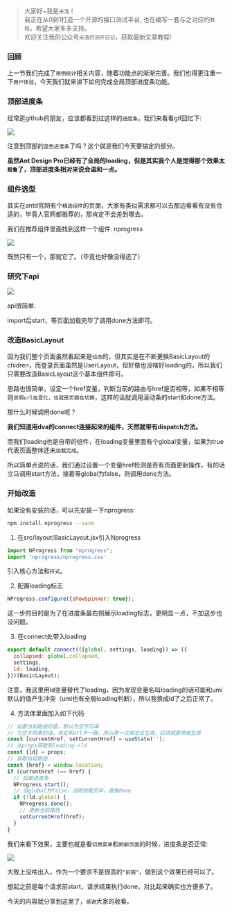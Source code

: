 > 大家好~我是`米洛`！<br/>
> 我正在从0到1打造一个开源的接口测试平台, 也在编写一套与之对应的`教程`，希望大家多多支持。<br/>
> 欢迎关注我的公众号`米洛的测开日记`，获取最新文章教程! 


### 回顾

  上一节我们完成了`用例统计`相关内容，随着功能点的渐渐完善。我们也得更注重一下`用户体验`，今天我们就来讲下如何完成全局顶部进度条功能。
  
  
### 顶部进度条

  经常逛github的朋友，应该都看到过这样的`进度条`，我们来看看gif回忆下:
  
  
![](https://static.pity.fun/picture/2022-1-31/1643603250239-33.gif)

  注意到顶部的`蓝色进度条`了吗？这个就是我们今天要搞定的部分。
  
  **虽然Ant Design Pro已经有了全局的loading，但是其实我个人是觉得那个效果太`粗鲁`了，顶部进度条相对来说会温和一点。**

### 组件选型

  其实在antd官网有个`精选组件`的页面，大家有类似需求都可以去那边看看有没有合适的，毕竟人官网都推荐的，那肯定不会差到哪去。
  
  我们在推荐组件里面找到这样一个组件: nprogress
  
![](https://static.pity.fun/picture/2022-1-31/1643603447718-image.png)

  既然只有一个，那就它了。（毕竟也好像没得选了）
  
### 研究下api

![](https://static.pity.fun/picture/2022-1-31/1643604112286-image.png)

  api很简单:
  
  import后start，等页面加载完毕了调用done方法即可。
  
### 改造BasicLayout

  因为我们整个页面虽然看起来是`动态`的，但其实是在不断更换BasicLayout的chidren，而登录页面虽然是UserLayout，但好像也没啥好loading的，所以我们只需要改造BasicLayout这个基本组件即可。
  
  思路也很简单，设定一个href变量，判断当前的路由与href是否相等，如果不相等则`说明url在变化，也就是页面在切换`，这样的话就调用滚动条的start和done方法。
  
  那什么时候调用done呢？
  
  **我们知道用dva的connect连接起来的组件，天然就带有dispatch方法。**
  
  而我们loading也是自带的组件，在loading变量里面有个global变量，如果为true代表页面整体还未`加载完成`。
  
  所以简单点说的话，我们通过设置一个变量href检测是否有页面更新操作，有的话立马调用start方法，接着等global为false，则调用done方法。
  
### 开始改造

  如果没有安装的话，可以先安装一下nprogress:
  
```bash
npm install nprogress --save
```

1. 在src/layout/BasicLayout.jsx引入Nprogress

```jsx
import NProgress from "nprogress";
import 'nprogress/nprogress.css'
```

  引入核心方法和`样式`。
  
2. 配置loading标志

```jsx
NProgress.configure({showSpinner: true});
```

  这一步的目的是为了在进度条最右侧展示loading标志，更明显一点，不加这步也没问题。
  
3. 在connect处带入loading

```jsx
export default connect(({global, settings, loading}) => ({
  collapsed: global.collapsed,
  settings,
  ld: loading,
}))(BasicLayout);
```

  注意，我这里用ld变量替代了loading，因为发现变量名叫loading的话可能和umi默认的值产生冲突（umi也有全局loading判断），所以我换成ld了之后正常了。
  
4. 方法体里面加入如下代码

```jsx
// 设置当前路由的值，默认为空字符串
// 为空字符串的话，肯定和url不一致，所以第一次肯定会生效，后续就是修改生效
const [currentHref, setCurrentHref] = useState('');
// 从props获取到loading->ld
const {ld} = props;
// 获取当前路由
const {href} = window.location;
if (currentHref !== href) {
  // 加载进度条
  NProgress.start();
  // 当global为false，说明加载完毕，直接done
  if (!ld.global) {
    NProgress.done();
    // 更新当前路径
    setCurrentHref(href);
  }
}

```

  我们来看下效果，主要也就是看`切换菜单`和`刷新页面`的时候，进度条是否正常:
  
![](https://static.pity.fun/picture/2022-1-31/1643616583941-4.gif)

  大致上没啥出入，作为一个要求不是很高的`"前端"`，做到这个效果已经可以了。
  
  想起之前是每个请求前start，请求结束执行done，对比起来确实也方便多了。
  
  今天的内容就分享到这里了，`感谢`大家的收看。
  
